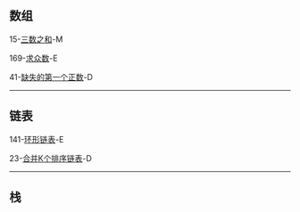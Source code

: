 ## 数组

15-[三数之和](https://leetcode-cn.com/problems/3sum/)-M

169-[求众数](https://leetcode-cn.com/problems/majority-element/)-E

41-[缺失的第一个正数](https://leetcode-cn.com/problems/first-missing-positive/)-D

------

## 链表

141-[环形链表](https://leetcode-cn.com/problems/linked-list-cycle/)-E

23-[合并K个排序链表](https://leetcode-cn.com/problems/merge-k-sorted-lists/)-D

------

## 栈

